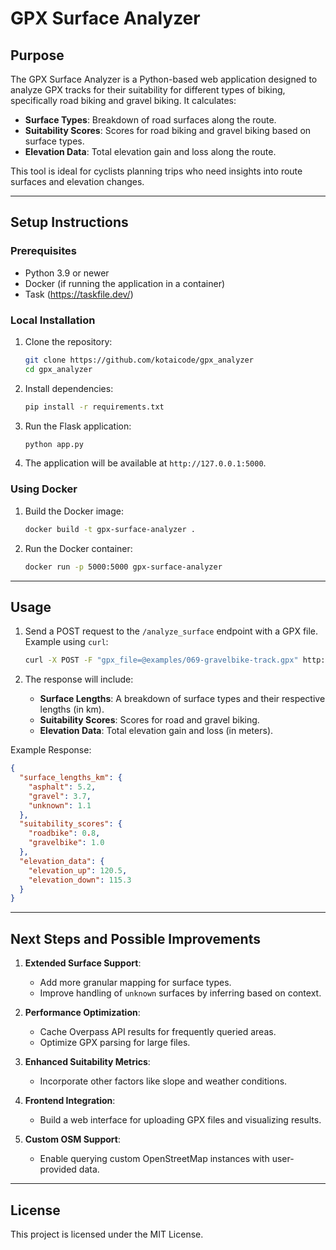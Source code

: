 # GPX Surface Analyzer

## Purpose
The GPX Surface Analyzer is a Python-based web application designed to analyze GPX tracks for their suitability for different types of biking, specifically road biking and gravel biking. It calculates:

- **Surface Types**: Breakdown of road surfaces along the route.
- **Suitability Scores**: Scores for road biking and gravel biking based on surface types.
- **Elevation Data**: Total elevation gain and loss along the route.

This tool is ideal for cyclists planning trips who need insights into route surfaces and elevation changes.

---

## Setup Instructions

### Prerequisites
- Python 3.9 or newer
- Docker (if running the application in a container)
- Task (https://taskfile.dev/)

### Local Installation

1. Clone the repository:
   ```bash
   git clone https://github.com/kotaicode/gpx_analyzer
   cd gpx_analyzer
   ```

2. Install dependencies:
   ```bash
   pip install -r requirements.txt
   ```

3. Run the Flask application:
   ```bash
   python app.py
   ```

4. The application will be available at `http://127.0.0.1:5000`.

### Using Docker

1. Build the Docker image:
   ```bash
   docker build -t gpx-surface-analyzer .
   ```

2. Run the Docker container:
   ```bash
   docker run -p 5000:5000 gpx-surface-analyzer
   ```

---

## Usage

1. Send a POST request to the `/analyze_surface` endpoint with a GPX file.
   Example using `curl`:
   ```bash
   curl -X POST -F "gpx_file=@examples/069-gravelbike-track.gpx" http://127.0.0.1:5000/analyze_surface
   ```

2. The response will include:
   - **Surface Lengths**: A breakdown of surface types and their respective lengths (in km).
   - **Suitability Scores**: Scores for road and gravel biking.
   - **Elevation Data**: Total elevation gain and loss (in meters).

Example Response:
```json
{
  "surface_lengths_km": {
    "asphalt": 5.2,
    "gravel": 3.7,
    "unknown": 1.1
  },
  "suitability_scores": {
    "roadbike": 0.8,
    "gravelbike": 1.0
  },
  "elevation_data": {
    "elevation_up": 120.5,
    "elevation_down": 115.3
  }
}
```

---

## Next Steps and Possible Improvements

1. **Extended Surface Support**:
   - Add more granular mapping for surface types.
   - Improve handling of `unknown` surfaces by inferring based on context.

2. **Performance Optimization**:
   - Cache Overpass API results for frequently queried areas.
   - Optimize GPX parsing for large files.

3. **Enhanced Suitability Metrics**:
   - Incorporate other factors like slope and weather conditions.

4. **Frontend Integration**:
   - Build a web interface for uploading GPX files and visualizing results.

5. **Custom OSM Support**:
   - Enable querying custom OpenStreetMap instances with user-provided data.

---

## License
This project is licensed under the MIT License.

